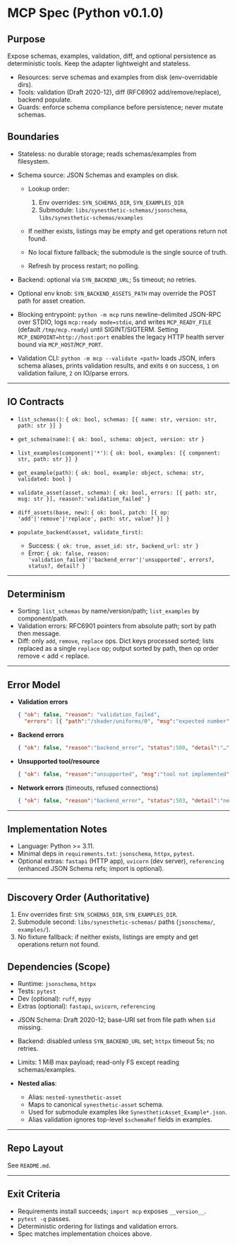 # MCP Spec (Python v0.1.0)

## Purpose

Expose schemas, examples, validation, diff, and optional persistence as deterministic tools. Keep the adapter lightweight and stateless.

* Resources: serve schemas and examples from disk (env-overridable dirs).
* Tools: validation (Draft 2020-12), diff (RFC6902 add/remove/replace), backend populate.
* Guards: enforce schema compliance before persistence; never mutate schemas.

## Boundaries

* Stateless: no durable storage; reads schemas/examples from filesystem.
* Schema source: JSON Schemas and examples on disk.

  * Lookup order:

    1. Env overrides: `SYN_SCHEMAS_DIR`, `SYN_EXAMPLES_DIR`
    2. Submodule: `libs/synesthetic-schemas/jsonschema`, `libs/synesthetic-schemas/examples`
  * If neither exists, listings may be empty and get operations return not found.
  * No local fixture fallback; the submodule is the single source of truth.
  * Refresh by process restart; no polling.
* Backend: optional via `SYN_BACKEND_URL`; 5s timeout; no retries.
* Optional env knob: `SYN_BACKEND_ASSETS_PATH` may override the POST path for asset creation.
* Blocking entrypoint: `python -m mcp` runs newline-delimited JSON-RPC over STDIO, logs `mcp:ready mode=stdio`, and writes `MCP_READY_FILE` (default `/tmp/mcp.ready`) until SIGINT/SIGTERM. Setting `MCP_ENDPOINT=http://host:port` enables the legacy HTTP health server bound via `MCP_HOST`/`MCP_PORT`.
* Validation CLI: `python -m mcp --validate <path>` loads JSON, infers schema aliases, prints validation results, and exits `0` on success, `1` on validation failure, `2` on IO/parse errors.

---

## IO Contracts

* `list_schemas()`:
  `{ ok: bool, schemas: [{ name: str, version: str, path: str }] }`

* `get_schema(name)`:
  `{ ok: bool, schema: object, version: str }`

* `list_examples(component|'*')`:
  `{ ok: bool, examples: [{ component: str, path: str }] }`

* `get_example(path)`:
  `{ ok: bool, example: object, schema: str, validated: bool }`

* `validate_asset(asset, schema)`:
  `{ ok: bool, errors: [{ path: str, msg: str }], reason?:'validation_failed' }`

* `diff_assets(base, new)`:
  `{ ok: bool, patch: [{ op: 'add'|'remove'|'replace', path: str, value? }] }`

* `populate_backend(asset, validate_first)`:

  * Success: `{ ok: true, asset_id: str, backend_url: str }`
  * Error: `{ ok: false, reason: 'validation_failed'|'backend_error'|'unsupported', errors?, status?, detail? }`

---

## Determinism

* Sorting: `list_schemas` by name/version/path; `list_examples` by component/path.
* Validation errors: RFC6901 pointers from absolute path; sort by path then message.
* Diff: only `add`, `remove`, `replace` ops.
  Dict keys processed sorted; lists replaced as a single `replace` op; output sorted by path, then op order remove < add < replace.

---

## Error Model

* **Validation errors**

  ```json
  { "ok": false, "reason": "validation_failed",
    "errors": [{ "path":"/shader/uniforms/0", "msg":"expected number" }] }
  ```

* **Backend errors**

  ```json
  { "ok": false, "reason":"backend_error", "status":500, "detail":"…" }
  ```

* **Unsupported tool/resource**

  ```json
  { "ok": false, "reason":"unsupported", "msg":"tool not implemented" }
  ```

* **Network errors** (timeouts, refused connections)

  ```json
  { "ok": false, "reason":"backend_error", "status":503, "detail":"network_unreachable" }
  ```

---

## Implementation Notes

* Language: Python >= 3.11.
* Minimal deps in `requirements.txt`: `jsonschema`, `httpx`, `pytest`.
* Optional extras: `fastapi` (HTTP app), `uvicorn` (dev server), `referencing` (enhanced JSON Schema refs; import is optional).

---

## Discovery Order (Authoritative)

1. Env overrides first: `SYN_SCHEMAS_DIR`, `SYN_EXAMPLES_DIR`.
2. Submodule second: `libs/synesthetic-schemas/` paths (`jsonschema/`, `examples/`).
3. No fixture fallback: if neither exists, listings are empty and get operations return not found.

## Dependencies (Scope)

- Runtime: `jsonschema`, `httpx`
- Tests: `pytest`
- Dev (optional): `ruff`, `mypy`
- Extras (optional): `fastapi`, `uvicorn`, `referencing`
* JSON Schema: Draft 2020-12; base-URI set from file path when `$id` missing.
* Backend: disabled unless `SYN_BACKEND_URL` set; `httpx` timeout 5s; no retries.
* Limits: 1 MiB max payload; read-only FS except reading schemas/examples.
* **Nested alias**:

  * Alias: `nested-synesthetic-asset`
  * Maps to canonical `synesthetic-asset` schema.
  * Used for submodule examples like `SynestheticAsset_Example*.json`.
  * Alias validation ignores top-level `$schemaRef` fields in examples.

---

## Repo Layout

See `README.md`.

---

## Exit Criteria

* Requirements install succeeds; `import mcp` exposes `__version__`.
* `pytest -q` passes.
* Deterministic ordering for listings and validation errors.
* Spec matches implementation choices above.
